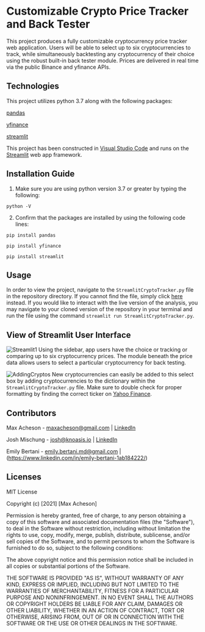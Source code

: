 # Customizable Crypto Price Tracker and Back Tester

This project produces a fully customizable cryptocurrency price tracker web application. Users will be able to select up to six cryptocurrencies to track, while simultaneously backtesting any cryptocurrency of their choice using the robust built-in back tester module. Prices are delivered in real time via the public Binance and yfinance APIs. 

## Technologies

This project utilizes python 3.7 along with the following packages:

[pandas](https://pandas.pydata.org/)

[yfinance](https://pypi.org/project/yfinance/)

[streamlit](https://streamlit.io/)

This project has been constructed in [Visual Studio Code](https://code.visualstudio.com/) and runs on the [Streamlit](https://streamlit.io/) web app framework.

## Installation Guide

1. Make sure you are using python version 3.7 or greater by typing the following:

`python -V`

2. Confirm that the packages are installed by using the following code lines:

`pip install pandas`

`pip install yfinance`

`pip install streamlit`

## Usage

In order to view the project, navigate to the `StreamlitCryptoTracker.py` file in the repository directory. If you cannot find the file, simply click [here](https://github.com/MaxAcheson/group_project_3/blob/main/StreamlitCryptoTracker.py) instead. If you would like to interact with the live version of the analysis, you may navigate to your cloned version of the repository in your terminal and run the file using the command `streamlit run StreamlitCryptoTracker.py`.

## View of Streamlit User Interface

![Streamlit1](https://github.com/MaxAcheson/group_project_3/blob/main/Images/streamlit-app.png)
Using the sidebar, app users have the choice or tracking or comparing up to six cryptocurrency prices. The module beneath the price data allows users to select a particular cryptocurrency for back testing. 


![AddingCryptos](https://github.com/MaxAcheson/group_project_3/blob/main/Images/AddingCryptos.png)
New cryptocurrencies can easily be added to this select box by adding cryptocurrencies to the dictionary within the `StreamlitCryptoTracker.py` file. Make sure to double check for proper formatting by finding the correct ticker on [Yahoo Finance](https://finance.yahoo.com/).

## Contributors

Max Acheson - maxacheson@gmail.com | [LinkedIn](https://www.linkedin.com/in/max-acheson-75093a19a/)

Josh Mischung - josh@knoasis.io | [LinkedIn](https://www.linkedin.com/in/joshmischung/)

Emily Bertani - emily.bertani.md@gmail.com | (https://www.linkedin.com/in/emily-bertani-1ab184222/)

## Licenses

MIT License

Copyright (c) [2021] [Max Acheson]

Permission is hereby granted, free of charge, to any person obtaining a copy of this software and associated documentation files (the "Software"), to deal in the Software without restriction, including without limitation the rights to use, copy, modify, merge, publish, distribute, sublicense, and/or sell copies of the Software, and to permit persons to whom the Software is furnished to do so, subject to the following conditions:

The above copyright notice and this permission notice shall be included in all copies or substantial portions of the Software.

THE SOFTWARE IS PROVIDED "AS IS", WITHOUT WARRANTY OF ANY KIND, EXPRESS OR IMPLIED, INCLUDING BUT NOT LIMITED TO THE WARRANTIES OF MERCHANTABILITY, FITNESS FOR A PARTICULAR PURPOSE AND NONINFRINGEMENT. IN NO EVENT SHALL THE AUTHORS OR COPYRIGHT HOLDERS BE LIABLE FOR ANY CLAIM, DAMAGES OR OTHER LIABILITY, WHETHER IN AN ACTION OF CONTRACT, TORT OR OTHERWISE, ARISING FROM, OUT OF OR IN CONNECTION WITH THE SOFTWARE OR THE USE OR OTHER DEALINGS IN THE SOFTWARE.